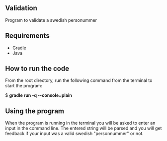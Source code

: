 ## Validation
Program to validate a swedish personummer

## Requirements ##
* Gradle 
* Java

## How to run the code
From the root directory, run the following command from the terminal to start the program:

$ **gradle run -q --console=plain**

## Using the program
When the program is running in the terminal you will be asked to enter an input in the command line. The entered string will be parsed and you will get feedback if your input was a valid  swedish "personnummer" or not.
